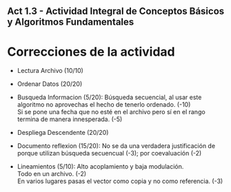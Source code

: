 ## Act 1.3 - Actividad Integral de Conceptos Básicos y Algoritmos Fundamentales
# Correcciones de la actividad

- Lectura Archivo (10/10)  

- Ordenar Datos (20/20)  

- Busqueda Informacion (5/20): Búsqueda secuencial, al usar este algoritmo no aprovechas el hecho de tenerlo ordenado. (-10)  
Si se pone una fecha que no esté en el archivo pero sí en el rango termina de manera innesperada. (-5)  

- Despliega Descendente (20/20)  

- Documento reflexion (15/20): No se da una verdadera justificación de porque utilizan búsqueda secuencual (-3);  por coevaluación (-2)  

- Lineamientos (5/10): Alto acoplamiento y baja modulación.  
Todo en un archivo. (-2)  
En varios lugares pasas el vector como copia y no como referencia. (-3)
